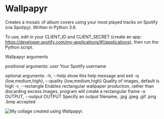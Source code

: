 # Wallpapyr
Creates a mosaic of album covers using your most played tracks on Spotify (via Spotipy).  Written in Python 3.6.

To use, edit in your CLIENT_ID and CLIENT_SECRET (create an app: https://developer.spotify.com/my-applications/#!/applications), then run the Python script.

Wallpapyr arguments

positional arguments:
  user                  Your Spotify username

optional arguments:
  -h, --help            show this help message and exit
  -q {low,medium,high}, --quality {low,medium,high}
                        Quality of images, default is high
  -r, --rectangle       Enables rectangular wallpaper production, rather than
                        discarding excess images, program will create a
                        rectangular frame
  -o OUTPUT, --output OUTPUT
                        Specify an output filename, .jpg .jpeg .gif .png .bmp
                        accepted

![My collage created using Wallpapyr.](/out.png?raw=true "My collage")
